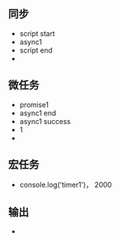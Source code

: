 ## 同步
- script start
- async1
- script end
- 

## 微任务
- promise1
- async1 end
- async1 success
- 1
- 

## 宏任务
- console.log('timer1')， 2000

## 输出
- 
